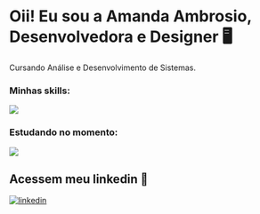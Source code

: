 <h1> Oii! Eu sou a Amanda Ambrosio, Desenvolvedora e Designer 🖥️</h1>
<p>Cursando Análise e Desenvolvimento de Sistemas.</p>
<h3>Minhas skills:</h1>
<a href="https://skillicons.dev">
  <img src="https://skillicons.dev/icons?i=html,css,js,bootstrap,git,github" />
</a>
<h3>Estudando no momento:</h1>
<a href="https://skillicons.dev">
  <img src="https://skillicons.dev/icons?i=react,nodejs,tailwind" />
</a>
<br>
<h2>Acessem meu linkedin 💙</h3>
<a href="https://www.linkedin.com/in/amanda-ambrosio-a8316a2a4/" target="_blank" rel="noopener noreferrer"><img align="center" alt="linkedin" src="https://img.shields.io/badge/LinkedIn-0077B5?style=for-the-badge&logo=linkedin&logoColor=white"></a>
